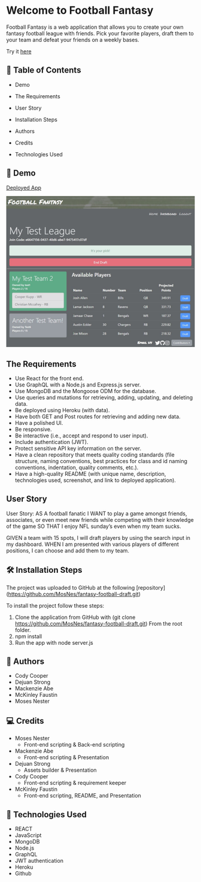 # Welcome to Football Fantasy

Football Fantasy is a web application that allows you to create your own fantasy football league with friends. Pick your favorite players, draft them to your team and defeat your friends on a weekly bases.

Try it [here](https://fantasy-football-draft-app.herokuapp.com/)


## 🧐 Table of Contents

- Demo

- The Requirements

- User Story

- Installation Steps

- Authors

- Credits

- Technologies Used

## 🚀 Demo

[Deployed App](https://fantasy-football-draft-app.herokuapp.com/)

![screenshot](assets/Screenshot1.JPG)


## The Requirements
- Use React for the front end.
- Use GraphQL with a Node.js and Express.js server.
- Use MongoDB and the Mongoose ODM for the database.
- Use queries and mutations for retrieving, adding, updating, and deleting data.
- Be deployed using Heroku (with data).
- Have both GET and Post routes for retrieving and adding new data.
- Have a polished UI.
- Be responsive.
- Be interactive (i.e., accept and respond to user input).
- Include authentication (JWT).
- Protect sensitive API key information on the server.
- Have a clean repository that meets quality coding standards (file structure, naming conventions, best practices for class and id naming conventions, indentation, quality comments, etc.).
- Have a high-quality README (with unique name, description, technologies used, screenshot, and link to deployed application).

## User Story
User Story:
AS A football fanatic I WANT to play a game amongst friends, associates, or even meet new friends while competing with their knowledge of the game SO THAT I enjoy NFL sunday’s even when my team sucks.

GIVEN a team with 15 spots, I will draft players by using the search input in my dashboard. WHEN I am presented with various players of different positions, I can choose and  add them to my team. 

## 🛠️ Installation Steps
The project was uploaded to GitHub at the following [repository] (https://github.com/MosNes/fantasy-football-draft.git)

To install the project follow these steps:

1. Clone the application from GitHub with (git clone https://github.com/MosNes/fantasy-football-draft.git) From the root folder.
1. npm install
1. Run the app with node server.js

## 🌟 Authors
- Cody Cooper
- Dejuan Strong
- Mackenzie Abe
- McKinley Faustin
- Moses Nester

## 💻 Credits
- Moses Nester
  - Front-end scripting & Back-end scripting
- Mackenzie Abe
  - Front-end scripting & Presentation 
- Dejuan Strong
  - Assets builder & Presentation
- Cody Cooper
  - Front-end scripting & requirement keeper
- McKinley Faustin
  - Front-end scripting, README, and Presentation 


## 🍰 Technologies Used
- REACT
- JavaScript
- MongoDB
- Node.js
- GraphQL
- JWT authentication
- Heroku
- Github
